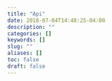 ```yaml
---
title: "Api"
date: 2018-07-04T14:48:25-04:00
description: ""
categories: []
keywords: []
slug: ""
aliases: []
toc: false
draft: false
---
```

